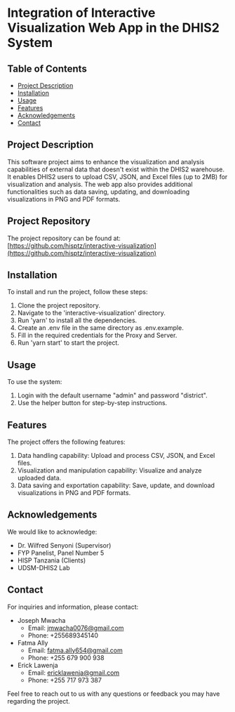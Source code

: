 # Integration of Interactive Visualization Web App in the DHIS2 System

## Table of Contents
- [Project Description](#project-description)
- [Installation](#installation)
- [Usage](#usage)
- [Features](#features)
- [Acknowledgements](#acknowledgements)
- [Contact](#contact)

## Project Description
This software project aims to enhance the visualization and analysis capabilities of external data that doesn't exist within the DHIS2 warehouse. It enables DHIS2 users to upload CSV, JSON, and Excel files (up to 2MB) for visualization and analysis. The web app also provides additional functionalities such as data saving, updating, and downloading visualizations in PNG and PDF formats.

## Project Repository
The project repository can be found at: [https://github.com/hisptz/interactive-visualization](https://github.com/hisptz/interactive-visualization)

## Installation
To install and run the project, follow these steps:
1. Clone the project repository.
2. Navigate to the 'interactive-visualization' directory.
3. Run 'yarn' to install all the dependencies.
4. Create an .env file in the same directory as .env.example.
5. Fill in the required credentials for the Proxy and Server.
6. Run 'yarn start' to start the project.

## Usage
To use the system:
1. Login with the default username "admin" and password "district".
2. Use the helper button for step-by-step instructions.

## Features
The project offers the following features:
1. Data handling capability: Upload and process CSV, JSON, and Excel files.
2. Visualization and manipulation capability: Visualize and analyze uploaded data.
3. Data saving and exportation capability: Save, update, and download visualizations in PNG and PDF formats.

## Acknowledgements
We would like to acknowledge:
- Dr. Wilfred Senyoni (Supervisor)
- FYP Panelist, Panel Number 5
- HISP Tanzania (Clients)
- UDSM-DHIS2 Lab

## Contact
For inquiries and information, please contact:
- Joseph Mwacha
  - Email: jmwacha0076@gmail.com
  - Phone: +255689345140
- Fatma Ally
  - Email: fatma.ally654@gmail.com
  - Phone: +255 679 900 938
- Erick Lawenja
  - Email: ericklawenja@gmail.com
  - Phone: +255 717 973 387

Feel free to reach out to us with any questions or feedback you may have regarding the project.
